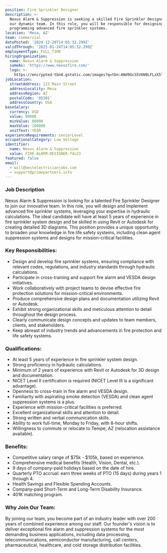 ```yaml
---
position: Fire Sprinkler Designer
description: >-
  Nexus Alarm & Suppression is seeking a skilled Fire Sprinkler Designer to join
  our dynamic team. In this role, you will be responsible for designing and
  programming advanced fire sprinkler systems.
location: 'Mesa, AZ'
team: Commercial
datePosted: '2024-12-20T14:05:32.299Z'
validThrough: '2025-01-24T14:05:32.299Z'
employmentType: FULL_TIME
hiringOrganization:
  name: Nexus Alarm & Suppression
  sameAs: 'https://www.nexusfire.com/'
  logo: >-
    https://encrypted-tbn0.gstatic.com/images?q=tbn:ANd9GcS5V6N9LFLzX5l8PuiWFwyM5svfbgwxPx4whA&s
jobLocation:
  streetAddress: 123 Main Street
  addressLocality: Mesa
  addressRegion: AZ
  postalCode: '85201'
  addressCountry: USA
baseSalary:
  currency: USD
  value: 90000
  minValue: 80000
  maxValue: 100000
  unitText: YEAR
experienceRequirements: seniorLevel
occupationalCategory: Low Voltage
identifier:
  name: Nexus Alarm & Suppression
  value: FIRE-ALARM-DESIGNER-fds23
featured: false
email:
  - will@bestelectricianjobs.com
  - support@primepartners.info
---
```


### Job Description

Nexus Alarm & Suppression is looking for a talented Fire Sprinkler Designer to join our innovative team. In this role, you will design and implement advanced fire sprinkler systems, leveraging your expertise in hydraulic calculations. The ideal candidate will have at least 5 years of experience in fire sprinkler system design and be skilled in using Revit or Autodesk for creating detailed 3D diagrams. This position provides a unique opportunity to broaden your knowledge in fire life safety systems, including clean agent suppression systems and designs for mission-critical facilities.

### Key Responsibilities:

- Design and develop fire sprinkler systems, ensuring compliance with relevant codes, regulations, and industry standards through hydraulic calculations.
- Participate in cross-training and support fire alarm and VESDA design initiatives.
- Work collaboratively with project teams to devise effective fire protection solutions for mission-critical environments.
- Produce comprehensive design plans and documentation utilizing Revit or Autodesk.
- Exhibit strong organizational skills and meticulous attention to detail throughout the design process.
- Clearly communicate design concepts and updates to team members, clients, and stakeholders.
- Keep abreast of industry trends and advancements in fire protection and life safety systems.

### Qualifications:

- At least 5 years of experience in fire sprinkler system design.
- Strong proficiency in hydraulic calculations.
- Minimum of 2 years of experience with Revit or Autodesk for 3D design and documentation.
- NICET Level II certification is required (NICET Level III is a significant advantage).
- Openness to cross-train in fire alarm and VESDA design.
- Familiarity with aspirating smoke detection (VESDA) and clean agent suppression systems is a plus.
- Experience with mission-critical facilities is preferred.
- Excellent organizational skills and attention to detail.
- Strong written and verbal communication skills.
- Ability to work full-time, Monday to Friday, with 8-hour shifts.
- Willingness to commute or relocate to Tempe, AZ (relocation assistance available).

### Benefits:

- Competitive salary range of $75k - $105k, based on experience.
- Comprehensive medical benefits (Health, Vision, Dental, etc.).
- 9 days of company-paid holidays based on the date of hire.
- Quarterly PTO accrual: earn three weeks of PTO (15 days) during years 1 through 4.
- Health Savings and Flexible Spending Accounts.
- Company-paid Short-Term and Long-Term Disability Insurance.
- 401K matching program.

### Why Join Our Team:

By joining our team, you become part of an industry leader with over 200 years of combined experience among our staff. Our founder's vision is to deliver exceptional fire alarm and suppression systems for the most demanding business applications, including data processing, telecommunications, semiconductor manufacturing, call centers, pharmaceutical, healthcare, and cold storage distribution facilities.
